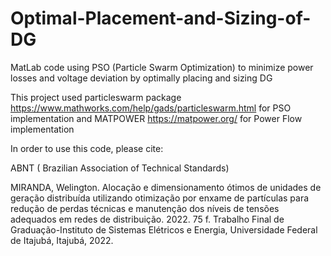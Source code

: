 # Optimal-Placement-and-Sizing-of-DG
MatLab code using PSO (Particle Swarm Optimization) to minimize power losses and voltage deviation by optimally placing and sizing DG

This project used particleswarm package https://www.mathworks.com/help/gads/particleswarm.html for PSO implementation
and MATPOWER https://matpower.org/ for Power Flow implementation

In order to use this code, please cite: 

ABNT ( Brazilian Association of Technical Standards)

MIRANDA, Welington. Alocação e dimensionamento ótimos de unidades de geração distribuída utilizando otimização por enxame de partículas para redução de perdas técnicas e manutenção dos níveis de tensões adequados em redes de distribuição. 2022. 75 f. Trabalho Final de Graduação-Instituto de Sistemas Elétricos e Energia, Universidade Federal de Itajubá, Itajubá, 2022.
